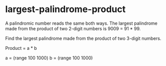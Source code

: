 # largest-palindrome-product

A palindromic number reads the same both ways. The largest palindrome made from the product of two 2-digit numbers is 9009 = 91 * 99.

Find the largest palindrome made from the product of two 3-digit numbers.

Product = a * b

a = (range 100 1000)
b = (range 100 1000)
